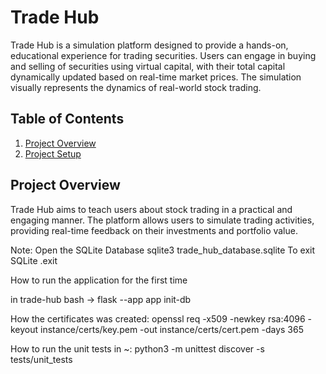 # Trade Hub

Trade Hub is a simulation platform designed to provide a hands-on, educational experience for trading securities. Users can engage in buying and selling of securities using virtual capital, with their total capital dynamically updated based on real-time market prices. The simulation visually represents the dynamics of real-world stock trading.

## Table of Contents

1. [Project Overview](#project-overview)
2. [Project Setup](#project-setup)

## Project Overview

Trade Hub aims to teach users about stock trading in a practical and engaging manner. The platform allows users to simulate trading activities, providing real-time feedback on their investments and portfolio value.


Note:
    Open the SQLite Database
        sqlite3 trade_hub_database.sqlite
    To exit SQLite
        .exit

How to run the application for the first time

in trade-hub
    bash -> flask --app app init-db

How the certificates was created:
    openssl req -x509 -newkey rsa:4096 -keyout instance/certs/key.pem -out instance/certs/cert.pem -days 365

How to run the unit tests in ~:
    python3 -m unittest discover -s tests/unit_tests